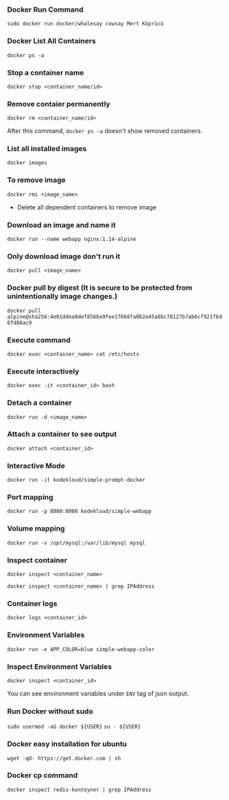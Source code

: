### Docker Run Command
``sudo docker run docker/whalesay cowsay Mert Köprücü``

### Docker List All Containers
``docker ps -a``

### Stop a container name
``docker stop <container_name/id>``

### Remove contaier permanently
``docker rm <container_name/id>``

After this command, ``docker ps -a`` doesn't show removed containers.

### List all installed images
``docker images``

### To remove image
``docker rmi <image_name>``

- Delete all dependent containers to remove image

### Download an image and name it
``docker run --name webapp nginx:1.14-alpine``

### Only download image don't run it
``docker pull <image_name>``

### Docker pull by digest (It is secure to be protected from unintentionally image changes.)
``docker pull alpine@sha256:4e01ddea8def856ba9fee17668fa0b2e45a8bc78127b7ab6cf921f6d6fd86ac9``

### Execute command
``docker exec <container_name> cat /etc/hosts``

### Execute interactively
``docker exec -it <container_id> bash``

### Detach a container
``docker run -d <image_name>``

### Attach a container to see output 
``docker attach <container_id>``

### Interactive Mode
``docker run -it kodekloud/simple-prompt-docker``

### Port mapping
``docker run -p 8080:8080 kodekloud/simple-webapp``

### Volume mapping
``docker run -v /opt/mysql:/var/lib/mysql mysql``

### Inspect container
``docker inspect <container_name>``

``docker inspect <container_name> | grep IPAddress``

### Container logs
``docker logs <container_id>``

### Environment Variables
``docker run -e APP_COLOR=blue simple-webapp-color``

### Inspect Environment Variables
``docker inspect <container_id>``

You can see environment variables under ``ENV`` tag of json output.

### Run Docker without sudo

``sudo usermod -aG docker ${USER}``
``su - ${USER}``

### Docker easy installation for ubuntu

``wget -qO- https://get.docker.com | sh``

### Docker cp command

``docker inspect redis-konteyner | grep IPAddress``


